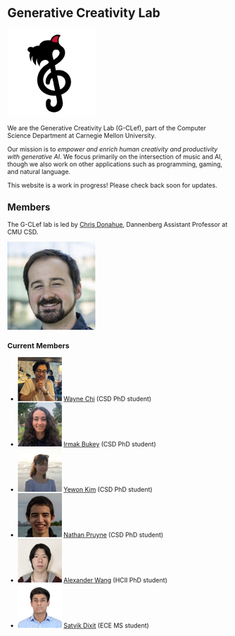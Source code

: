 # Generative Creativity Lab

<img src="./static/logo.png" width="200px">

We are the Generative Creativity Lab (G-CLef), part of the Computer Science Department at Carnegie Mellon University.

Our mission is to _empower and enrich human creativity and productivity with generative AI_. We focus primarily on the intersection of music and AI, though we also work on other applications such as programming, gaming, and natural language.

This website is a work in progress! Please check back soon for updates.

## Members

The G-CLef lab is led by [Chris Donahue](https://chrisdonahue.com), Dannenberg Assistant Professor at CMU CSD.

<img src="./static/headshots/chris.jpeg" width="200px">

### Current Members

<ul>
    <li>
        <img src="./static/headshots/wayne.jpeg" width="100px">
        <a href="https://waynechi.com/">Wayne Chi</a> (CSD PhD student)
    </li>
    <li>
        <img src="./static/headshots/irmak.jpeg" width="100px">
        <a href="https://jasonzhang.me/">Irmak Bukey</a> (CSD PhD student)
    </li>
    <li>
        <img src="./static/headshots/yewon.jpeg" width="100px">
        <a href="https://yewonkim.com/">Yewon Kim</a> (CSD PhD student)
    </li>
    <li>
        <img src="./static/headshots/nathan.jpeg" width="100px">
        <a href="https://nathanpruyne.com/">Nathan Pruyne</a> (CSD PhD student)
    </li>
    <li>
        <img src="./static/headshots/alex.jpeg" width="100px">
        <a href="https://ayw0.github.io/">Alexander Wang</a> (HCII PhD student)
    </li>
    <li>
        <img src="./static/headshots/satvik.jpeg" width="100px">
        <a href="https://satvik-dixit.github.io/">Satvik Dixit</a> (ECE MS student)
    </li>
</ul>
